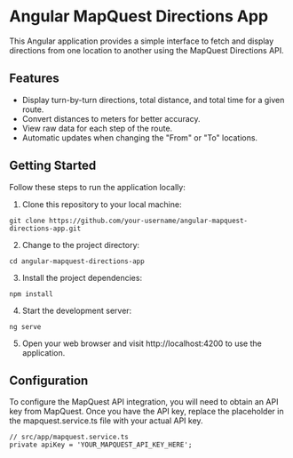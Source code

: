 # Angular MapQuest Directions App

This Angular application provides a simple interface to fetch and display directions from one location to another using the MapQuest Directions API.

## Features

- Display turn-by-turn directions, total distance, and total time for a given route.
- Convert distances to meters for better accuracy.
- View raw data for each step of the route.
- Automatic updates when changing the "From" or "To" locations.

## Getting Started

Follow these steps to run the application locally:

1. Clone this repository to your local machine:

```
git clone https://github.com/your-username/angular-mapquest-directions-app.git
```

2. Change to the project directory:

```
cd angular-mapquest-directions-app
```

3. Install the project dependencies:

```
npm install
```

4. Start the development server:

```
ng serve
```

5. Open your web browser and visit http://localhost:4200 to use the application.

## Configuration

To configure the MapQuest API integration, you will need to obtain an API key from MapQuest. Once you have the API key, replace the placeholder in the mapquest.service.ts file with your actual API key.

```
// src/app/mapquest.service.ts
private apiKey = 'YOUR_MAPQUEST_API_KEY_HERE';
```
